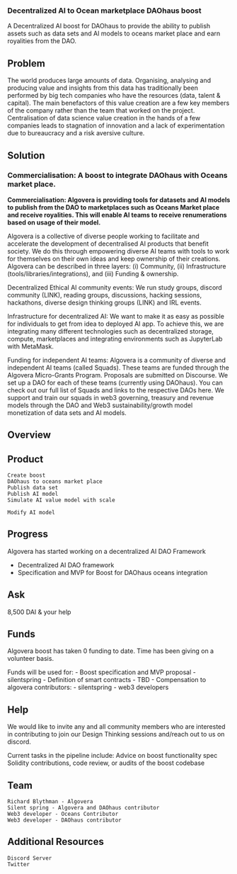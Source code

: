 
### Decentralized AI to Ocean marketplace DAOhaus boost

A Decentralized AI boost for DAOhaus to provide the ability to publish assets such as data sets and AI models to oceans market place and earn royalities from the DAO.


## Problem
The world produces large amounts of data. Organising, analysing and producing value and insights from this data has traditionally been performed by big tech companies who have the resources (data, talent & capital). The main benefactors of this value creation are a few key members of the company rather than the team that worked on the project. Centralisation of data science value creation in the hands of a few companies leads to stagnation of innovation and a lack of experimentation due to bureaucracy and a risk aversive culture.


## Solution

### Commercialisation: A boost to integrate DAOhaus with Oceans market place.
**Commercialisation: Algovera is providing tools for datasets and AI models to publish from the DAO to marketplaces such as Oceans Market place and receive royalities. This will enable AI teams to receive renumerations based on usage of their model.**

Algovera is a collective of diverse people working to facilitate and accelerate the development of decentralised AI products that benefit society. We do this through empowering diverse AI teams with tools to work for themselves on their own ideas and keep ownership of their creations. Algovera can be described in three layers: (i) Community, (ii) Infrastructure (tools/libraries/integrations), and (iii) Funding & ownership.

Decentralized Ethical AI community events: We run study groups, discord community (LINK), reading groups, discussions, hacking sessions, hackathons, diverse design thinking groups (LINK) and IRL events.

Infrastructure for decentralized AI: We want to make it as easy as possible for individuals to get from idea to deployed AI app. To achieve this, we are integrating many different technologies such as decentralized storage, compute, marketplaces and integrating environments such as JupyterLab with MetaMask.

Funding for independent AI teams: Algovera is a community of diverse and independent AI teams (called Squads). These teams are funded through the Algovera Micro-Grants Program. Proposals are submitted on Discourse. We set up a DAO for each of these teams (currently using DAOhaus). You can check out our full list of Squads and links to the respective DAOs here. We support and train our squads in web3 governing, treasury and revenue models through the DAO and Web3 sustainability/growth model monetization of data sets and AI models.





## Overview

## Product
    Create boost 
    DAOhaus to oceans market place
    Publish data set
    Publish AI model
    Simulate AI value model with scale
    
    Modify AI model 

## Progress
Algovera has started working on a decentralized AI DAO Framework

- Decentralized AI DAO framework 
- Specification and MVP for Boost for DAOhaus oceans integration


## Ask

8,500 DAI & your help

## Funds

Algovera boost has taken 0 funding to date. Time has been giving on a volunteer basis.

Funds will be used for:
    - Boost specification and MVP proposal - silentspring
    - Definition of smart contracts - TBD
    - Compensation to algovera contributors: 
    - silentspring
    - web3 developers

## Help

We would like to invite any and all community members who are interested in contributing to join our Design Thinking sessions and/reach out to us on discord.

Current tasks in the pipeline include:
    Advice on boost functionality spec
    Solidity contributions, code review, or audits of the boost codebase
    


## Team
    Richard Blythman - Algovera
    Silent spring - Algovera and DAOhaus contributor
    Web3 developer - Oceans Contributor 
    Web3 developer - DAOhaus contributor
    
## Additional Resources

    Discord Server
    Twitter

